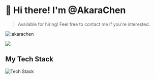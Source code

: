 # 👋 Hi there! I'm @AkaraChen

> Available for hiring! Feel free to contact me if you're interested.

![:akarachen](https://count.getloli.com/get/@akarachen)

![](https://github-readme-stats.vercel.app/api?username=akarachen)

## My Tech Stack

![Tech Stack](https://skillicons.dev/icons?i=vue,nuxtjs,react,nextjs,lit,tailwind,ts,vite,rollup,webpack,nodejs,mysql,express,go,git,py,jest,html,css,js&perline=5)
